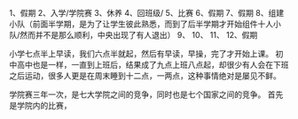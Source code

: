 1、假期
2、入学/学院赛
3、休养
4、回班级/
5、比赛
6、假期
7、假期
8、组建小队（前面半学期，是为了让学生彼此熟悉，而到了后半学期才开始组件十人小队/然而并不是那么顺利，中央出现了有人退出）
9、
10、
11、
12、假期




小学七点半上早读，我们六点半就起，然后有早读，早操，完了才开始上课。
初中高中也是一样，一直到上班后，结果成了九点上班八点起，却很少有人会在下班之后运动，很多人更是在周末睡到十二点，一两点，这种事情绝对是屡见不鲜。




学院赛三年一次，是七大学院之间的竞争，同时也是七个国家之间的竞争。
首先是学院内的比赛，